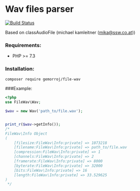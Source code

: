 # Wav files parser

[![Build Status](https://secure.travis-ci.org/Gemorroj/FileWav.png?branch=master)](https://travis-ci.org/Gemorroj/FileWav)


Based on classAudioFile (michael kamleitner (mika@ssw.co.at))


### Requirements:
- PHP >= 7.3


### Installation:
```bash
composer require gemorroj/file-wav
```


###Example:
```php
<?php
use FileWav\Wav;

$wav = new Wav('path_to/file.wav');


print_r($wav->getInfo());
/*
FileWav\Info Object
(
    [filesize:FileWav\Info:private] => 1073218
    [filename:FileWav\Info:private] => path_to/file.wav
    [compression:FileWav\Info:private] => 1
    [channels:FileWav\Info:private] => 2
    [framerate:FileWav\Info:private] => 8000
    [byterate:FileWav\Info:private] => 32000
    [bits:FileWav\Info:private] => 16
    [length:FileWav\Info:private] => 33.529625
)
 */
```
